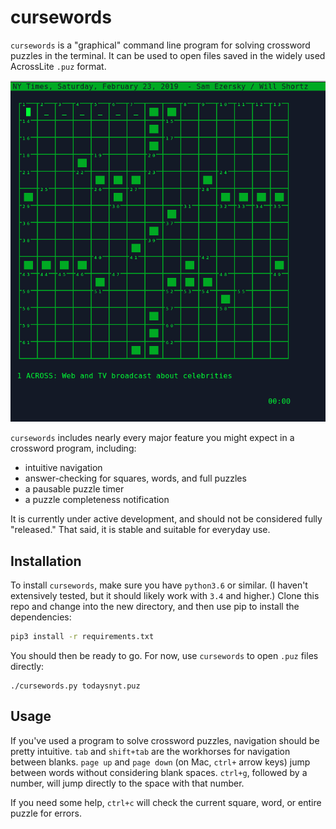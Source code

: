 # cursewords

`cursewords` is a "graphical" command line program for solving crossword puzzles in the terminal. It can be used to open files saved in the widely used AcrossLite `.puz` format.

![An animated demo of cursewords in action.](demo.gif)

`cursewords` includes nearly every major feature you might expect in a crossword program, including:

* intuitive navigation
* answer-checking for squares, words, and full puzzles
* a pausable puzzle timer
* a puzzle completeness notification

It is currently under active development, and should not be considered fully "released." That said, it is stable and suitable for everyday use.

## Installation

To install `cursewords`, make sure you have `python3.6` or similar. (I haven't extensively tested, but it should likely work with `3.4` and higher.) Clone this repo and change into the new directory, and then use pip to install the dependencies:

```bash
pip3 install -r requirements.txt
```

You should then be ready to go. For now, use `cursewords` to open `.puz` files directly:

```
./cursewords.py todaysnyt.puz
```

## Usage

If you've used a program to solve crossword puzzles, navigation should be pretty intuitive. `tab` and `shift+tab` are the workhorses for navigation between blanks. `page up` and `page down` (on Mac, `ctrl+` arrow keys) jump between words without considering blank spaces. `ctrl+g`, followed by a number, will jump directly to the space with that number.

If you need some help, `ctrl+c` will check the current square, word, or entire puzzle for errors.
